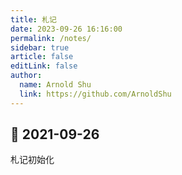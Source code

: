 ```yaml
---
title: 札记
date: 2023-09-26 16:16:00
permalink: /notes/
sidebar: true
article: false
editLink: false
author:
  name: Arnold Shu
  link: https://github.com/ArnoldShu
---
```

## 📅 2021-09-26
札记初始化